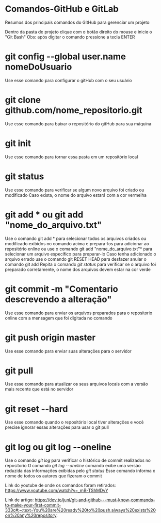 # Comandos-GitHub e GitLab
Resumos dos principais comandos do GitHub para gerenciar um projeto



Dentro da pasta do projeto clique com o botão direito do mouse e inicie o "Git Bash"
Obs: após digitar o comando pressione a tecla ENTER

# git config --global user.name nomeDoUsuario
Use esse comando para configurar o gitHub com o seu usuário

# git clone github.com/nome_repositorio.git
Use esse comando para baixar o repositório do gitHub para sua máquina

# git init
Use esse comando para tornar essa pasta em um repositório local

# git status
Use esse comando para verificar se algum novo arquivo foi criado ou modificado
Caso exista, o nome do arquivo estará com a cor vermelha

# git add * ou git add "nome_do_arquivo.txt"
Use o comando git add * para selecionar todos os arquivos criados ou modificado exibidos no comando acima e prepara-los para adicionar ao repositório online
ou use o comando git add "nome_do_arquivo.txt"* para selecionar um arquivo específico para preparar-lo
Caso tenha adicionado o arquivo errado use o comando git RESET HEAD para desfazer anular o comando git add
Repita o comando *git status* para verificar se o arquivo foi preparado corretamente, o nome dos arquivos devem estar na cor verde

# git commit -m "Comentario descrevendo a alteração"
Use esse comando para enviar os arquivos preparados para o reposítorio online com a mensagem que foi digitada no comando

# git push origin master
Use esse comando para enviar suas alterações para o servidor

# git pull
Use esse comando para atualizar os seus arquivos locais com a versão mais recente que está no servidor

# git reset --hard
Use esse comando quando o repositório local tiver alterações e você precise ignorar essas alterações para usar o git pull

# git log ou git log --oneline
Use o comando *git log* para verificar o histórico de commit realizados no reposítorio
O comando *git log --oneline* comando exibe uma versão reduzida das informações exibidas pelo *git status*
Esse comando informa o nome de todos os autores que fizeram o commit

Link do youtube de onde os comandos foram retirados: https://www.youtube.com/watch?v=_mB-TShMDvY

Link de artigo: https://dev.to/juni/git-and-github---must-know-commands-to-make-your-first-commit-333c#:~:text=You%20are%20ready%20to%20push,always%20exists%20on%20any%20repository.
